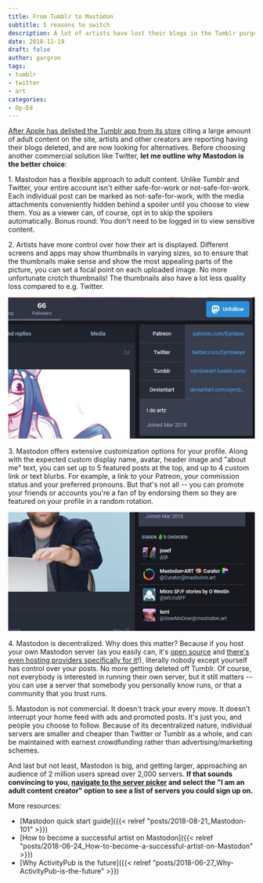 ```yaml
---
title: From Tumblr to Mastodon
subtitle: 5 reasons to switch
description: A lot of artists have lost their blogs in the Tumblr purge. Here are 5 reasons why Mastodon is the perfect alternative.
date: 2018-11-19
draft: false
author: gargron
tags:
- tumblr
- twitter
- art
categories:
- Op-Ed
---
```


[After Apple has delisted the Tumblr app from its store][apple] citing a large amount of adult content on the site, artists and other creators are reporting having their blogs deleted, and are now looking for alternatives. Before choosing another commercial solution like Twitter, **let me outline why Mastodon is the better choice**:<!--more-->

1\. Mastodon has a flexible approach to adult content. Unlike Tumblr and Twitter, your entire account isn't either safe-for-work or not-safe-for-work. Each individual post can be marked as not-safe-for-work, with the media attachments conveniently hidden behind a spoiler until you choose to view them. You as a viewer can, of course, opt in to skip the spoilers automatically. Bonus round: You don't need to be logged in to view sensitive content.

2\. Artists have more control over how their art is displayed. Different screens and apps may show thumbnails in varying sizes, so to ensure that the thumbnails make sense and show the most appealing parts of the picture, you can set a focal point on each uploaded image. No more unfortunate crotch thumbnails! The thumbnails also have a lot less quality loss compared to e.g. Twitter.

![](screenshot-fields.jpg)

3\. Mastodon offers extensive customization options for your profile. Along with the expected custom display name, avatar, header image and "about me" text, you can set up to 5 featured posts at the top, and up to 4 custom link or text blurbs. For example, a link to your Patreon, your commission status and your preferred pronouns. But that's not all -- you can promote your friends or accounts you're a fan of by endorsing them so they are featured on your profile in a random rotation.

![](screenshot-featured.jpg)

4\. Mastodon is decentralized. Why does this matter? Because if you host your own Mastodon server (as you easily can, it's [open source][source] and [there's even hosting providers specifically for it][hosting]!), literally nobody except yourself has control over your posts. No more getting deleted off Tumblr. Of course, not everybody is interested in running their own server, but it still matters -- you can use a server that somebody you personally know runs, or that a community that you trust runs.

5\. Mastodon is not commercial. It doesn't track your every move. It doesn't interrupt your home feed with ads and promoted posts. It's just you, and people you choose to follow. Because of its decentralized nature, individual servers are smaller and cheaper than Twitter or Tumblr as a whole, and can be maintained with earnest crowdfunding rather than advertising/marketing schemes.

And last but not least, Mastodon is big, and getting larger, approaching an audience of 2 million users spread over 2,000 servers. **If that sounds convincing to you, [navigate to the server picker][picker] and select the "I am an adult content creator" option to see a list of servers you could sign up on.**

[source]: https://github.com/tootsuite/mastodon
[hosting]: https://masto.host
[apple]: https://www.theverge.com/2018/11/17/18100156/tumblr-apple-app-store-ios-missing
[picker]: https://joinmastodon.org/#getting-started

More resources:

- [Mastodon quick start guide]({{< relref "posts/2018-08-21_Mastodon-101" >}})
- [How to become a successful artist on Mastodon]({{< relref "posts/2018-06-24_How-to-become-a-successful-artist-on-Mastodon" >}})
- [Why ActivityPub is the future]({{< relref "posts/2018-06-27_Why-ActivityPub-is-the-future" >}})